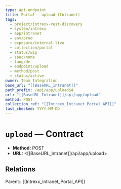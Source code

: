 ```yaml
---
type: api-endpoint
title: Portal — upload (Intranet)
tags:
  - project/intrexx-rest-discovery
  - system/intrexx
  - app/intranet
  - env/prod
  - exposure/internal-live
  - collection/portal
  - status/wip
  - spec/none
  - lang/de
  - endpoint/upload
  - method/post
  - status/active
owner: Team Integration
base_url: "[[BaseURL_Intranet]]"
path_prefix: /api/app/upload$4
url: "[[BaseURL_Intranet]]/api/app/upload"
method: POST
collection_ref: "[[Intrexx_Intranet_Portal_API]]"
last_checked: YYYY-MM-DD
---
```


# `upload` — Contract
- **Method:** POST
- **URL:** <[[BaseURL_Intranet]]/api/app/upload>

## Relations
Parent:: [[Intrexx_Intranet_Portal_API]]
